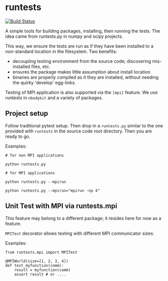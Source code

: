 # runtests

[![Build Status](https://travis-ci.org/rainwoodman/runtests.svg?branch=master)](https://travis-ci.org/rainwoodman/runtests)

A simple tools for building packages, installing, then running the tests.
The idea came from runtests.py in numpy and scipy projects.

This way, we ensure the tests are run as if they have been installed to a non-standard
location in the filesystem. Two benefits:

- decoupling testing environment from the source code; discovering mis-installed files, etc.
- ensures the package makes little assumption about install location
- binaries are properly compiled as it they are installed, without needing the quirky 'develop' egg-links.

Testing of MPI application is also supported via the `[mpi]` feature.
We use runtests in `nbodykit` and a variety of packages.

## Project setup

Follow traditional pytest setup. Then drop in a `runtests.py` similar to the one provided
with `runtests` in the source code root directory. Then you are ready to go.

Examples:

    # for non MPI applications

    python runtests.py

    # for MPI applications

    python runtests.py --mpirun

    python runtests.py --mpirun="mpirun -np 4"


## Unit Test with MPI via runtests.mpi

This feature may belong to a different package; it resides here for now as a feature.

`MPITest` decorator allows testing with different MPI communicator sizes.

Examples:

    from runtests.mpi import MPITest

    @MPIWorld(size=[1, 2, 3, 4])
    def test_myfunction(comm):
        result = myfunction(comm)
        assert result # or ....


